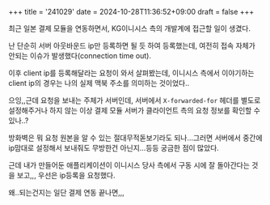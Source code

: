 +++
title = '241029'
date = 2024-10-28T11:36:52+09:00
draft = false
+++

최근 일본 결제 모듈을 연동하면서,
KG이니시스 측의 개발계에 접근할 일이 생겼다.

난 단순히 서버 아웃바운드 ip만 등록하면 될 듯 하여 등록했는데,
여전히 접속 자체가 안되는 이슈가 발생했다(connection time out).

이후 client ip를 등록해달라는 요청이 와서 살펴봤는데,
이니시스 측에서 이야기하는 client ip의 경우는 나의 실제 맥북 주소를 의미하는 것이었다..

으잉,,근데 요청을 보내는 주체가 서버인데, 서버에서 `X-forwarded-for` 헤더를 별도로 설정해주거나 하지 않는 이상 결제 모듈 서버가 클라이언트 측의 요청 정보를 확인할 수 있나..?

방화벽은 뭐 요청 원본을 알 수 있는 절대무적돋보기라도 되나...그러면 서버에서 중간에 ip맘대로 설정해서 보내줘도 무방한건 아닌지...등등 궁금한 점이 많았다.

근데 내가 만들어둔 애플리케이션이 이니시스 당사 측에서 구동 시에 잘 돌아간다는 것을 보고,,,
우선은 ip등록을 요청했다.

왜..되는건지는 일단 결제 연동 끝나면,,,
